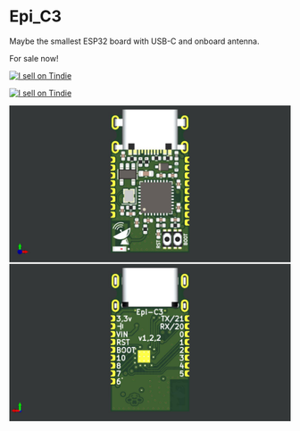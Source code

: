 # Epi_C3
 Maybe the smallest ESP32 board with USB-C and onboard antenna.
 
 For sale now!

<a href="https://www.tindie.com/stores/ralle/?ref=offsite_badges&utm_source=sellers_rallekralle&utm_medium=badges&utm_campaign=badge_medium"><img src="https://d2ss6ovg47m0r5.cloudfront.net/badges/tindie-mediums.png" alt="I sell on Tindie" width="150" height="78"></a>

<a href="https://lectronz.com/stores/ping-el"><img src="https://lectronz.com/assets/lectronz-ab609f665b289dedd1d9525b3444863f8647ddcdd4af9d25a92f748e930e9e00.png" alt="I sell on Tindie" width="150"></a>
 
![pic](F.jpg)
![pic](B.jpg)
